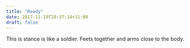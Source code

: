 ```yaml
---
title: "Ready"
date: 2017-11-19T20:37:14+11:00
draft: false
---
```


This is stance is like a soldier. Feets together and arms close to the body.
